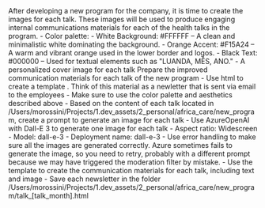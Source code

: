 <context>
After developing a new program for the company, it is time to create the images for each talk. These images will be used to produce engaging internal communications materials for each of the health talks in the program.
</context>

<aesthetics>
- Color palette:
    - White Background: #FFFFFF – A clean and minimalistic white dominating the background.
    - Orange Accent: #F15A24 – A warm and vibrant orange used in the lower border and logos.
    - Black Text: #000000 – Used for textual elements such as "LUANDA, MÊS, ANO."
- A personalized cover image for each talk
</aesthetics>

<goal>
Prepare the improved communication materials for each talk of the new program
</goal>

<instructions>
- Use html to create a template . Think of this material as a newletter that is sent via email to the employees
- Make sure to use the color palette and aesthetics described above
- Based on the content of each talk located in /Users/morossini/Projects/1.dev_assets/2_personal/africa_care/new_program, create a prompt to generate an image for each talk
- Use AzureOpenAI with Dall-E 3 to generate one image for each talk
    - Aspect ratio: Widescreen
    - Model: dall-e-3
    - Deployment name: dall-e-3
- Use error handling to make sure all the images are generated correctly. Azure sometimes fails to generate the image, so you need to retry, probably with a different prompt because we may have triggered the moderation filter by mistake.
- Use the template to create the communication materials for each talk, including text and image
- Save each newsletter in the folder /Users/morossini/Projects/1.dev_assets/2_personal/africa_care/new_program/talk_[talk_month].html
</instructions>
